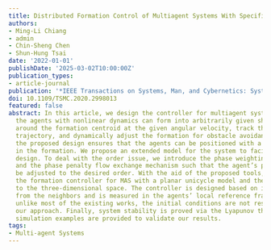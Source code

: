 ```yaml
---
title: Distributed Formation Control of Multiagent Systems With Specified Order
authors:
- Ming-Li Chiang
- admin
- Chin-Sheng Chen
- Shun-Hung Tsai
date: '2022-01-01'
publishDate: '2025-03-02T10:00:00Z'
publication_types:
- article-journal
publication: '*IEEE Transactions on Systems, Man, and Cybernetics: Systems*'
doi: 10.1109/TSMC.2020.2998013
featured: false
abstract: In this article, we design the controller for multiagent systems such that
  the agents with nonlinear dynamics can form into arbitrarily given shapes, rotate
  around the formation centroid at the given angular velocity, track the reference
  trajectory, and dynamically adjust the formation for obstacle avoidance. In addition,
  the proposed design ensures that the agents can be positioned with a specified order
  in the formation. We propose an extended model for the system to facilitate the
  design. To deal with the order issue, we introduce the phase weighting parameter
  and the phase penalty flow exchange mechanism such that the agent’s position can
  be adjusted to the desired order. With the aid of the proposed tools, we first design
  the formation controller for MAS with a planar unicycle model and then extend it
  to the three-dimensional space. The controller is designed based on information
  from the neighbors and is measured in the agents’ local reference frame. Moreover,
  unlike most of the existing works, the initial conditions are not restricted in
  our approach. Finally, system stability is proved via the Lyapunov theorem and several
  simulation examples are provided to validate our results.
tags:
- Multi-agent Systems
---
```

